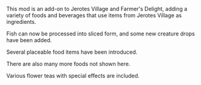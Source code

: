 This mod is an add-on to Jerotes Village and Farmer's Delight, adding a variety of foods and beverages that use items from Jerotes Village as ingredients.

Fish can now be processed into sliced form, and some new creature drops have been added.

Several placeable food items have been introduced.

There are also many more foods not shown here.

Various flower teas with special effects are included.

